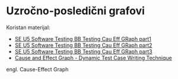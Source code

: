# Uzročno-posledični grafovi

Koristan materijal:
- [SE U5 Software Testing BB Testing Cau Eff GRaph part1][yt - haridas - 1]
- [SE U5 Software Testing BB Testing Cau Eff GRaph part2][yt - haridas - 2]
- [SE U5 Software Testing BB Testing Cau Eff GRaph part3][yt - haridas - 3]
- [Cause and Effect Graph - Dynamic Test Case Writing Technique][sth]

engl. Cause-Effect Graph

[#]: / (---------------------------------------------------------)

[yt - haridas - 1]: https://www.youtube.com/watch?v=99zMQFN29Fw
[yt - haridas - 2]: https://www.youtube.com/watch?v=mvxJfmRlfdY
[yt - haridas - 3]: https://www.youtube.com/watch?v=wNwkyeVnwzg

[sth]: https://www.softwaretestinghelp.com/cause-and-effect-graph-test-case-writing-technique/
